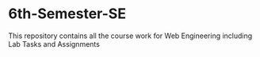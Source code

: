 # 6th-Semester-SE
This repository contains all the course work for Web Engineering including Lab Tasks and Assignments
